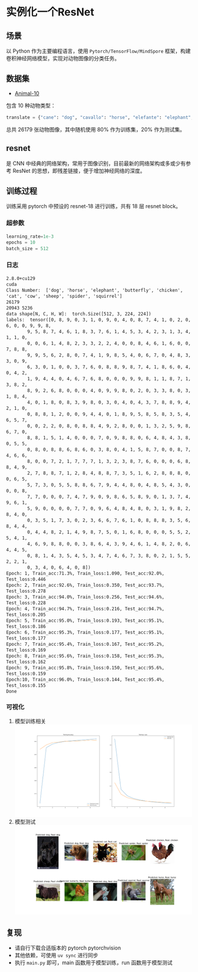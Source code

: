 # 实例化一个ResNet

## 场景

以 Python 作为主要编程语言，使用 `Pytorch/TensorFlow/MindSpore` 框架，构建卷积神经网络模型，实现对动物图像的分类任务。

## 数据集

+ [Animal-10](https://www.kaggle.com/datasets/alessiocorrado99/animals10)

包含 10 种动物类型：

```python
translate = {"cane": "dog", "cavallo": "horse", "elefante": "elephant", "farfalla": "butterfly", "gallina": "chicken", "gatto": "cat", "mucca": "cow", "pecora": "sheep", "scoiattolo": "squirrel", "dog": "cane", "cavallo": "horse", "elephant" : "elefante", "butterfly": "farfalla", "chicken": "gallina", "cat": "gatto", "cow": "mucca", "spider": "ragno", "squirrel": "scoiattolo"}
```

总共 26179 张动物图像，其中随机使用 80% 作为训练集，20% 作为测试集。

## resnet

是 CNN 中经典的网络架构，常用于图像识别，目前最新的网络架构或多或少有参考 ResNet 的思想，即残差链接，便于增加神经网络的深度。

## 训练过程

训练采用 pytorch 中预设的 resnet-18 进行训练，共有 18 层 resnet block。

### 超参数

```python
learning_rate=1e-3
epochs = 10
batch_size = 512
```

### 日志

```shell
2.8.0+cu129
cuda
Class Number:  ['dog', 'horse', 'elephant', 'butterfly', 'chicken', 'cat', 'cow', 'sheep', 'spider', 'squirrel']
26179
20943 5236
data shape[N, C, H, W]:  torch.Size([512, 3, 224, 224])
labels:  tensor([0, 8, 9, 0, 3, 1, 0, 9, 0, 4, 0, 8, 7, 4, 1, 0, 2, 0, 6, 0, 0, 9, 9, 8,
        9, 5, 8, 7, 4, 6, 1, 8, 3, 7, 6, 1, 4, 5, 3, 4, 2, 3, 1, 3, 4, 1, 1, 0,
        0, 0, 6, 1, 4, 8, 2, 3, 3, 2, 2, 4, 0, 0, 8, 4, 6, 1, 6, 0, 0, 7, 8, 8,
        9, 9, 5, 6, 2, 8, 0, 7, 4, 1, 9, 8, 5, 4, 0, 6, 7, 0, 4, 8, 3, 3, 0, 9,
        6, 3, 0, 1, 0, 0, 3, 7, 6, 0, 8, 8, 9, 8, 7, 4, 1, 8, 6, 0, 4, 0, 4, 2,
        1, 9, 4, 4, 0, 4, 6, 7, 6, 8, 0, 0, 0, 9, 9, 8, 1, 1, 8, 7, 1, 3, 8, 2,
        8, 9, 2, 6, 8, 0, 0, 0, 4, 0, 9, 9, 8, 0, 2, 0, 3, 3, 8, 0, 3, 1, 8, 4,
        4, 0, 1, 8, 0, 8, 3, 9, 8, 0, 3, 0, 4, 0, 4, 3, 7, 8, 8, 9, 4, 2, 1, 0,
        0, 8, 8, 1, 2, 0, 0, 9, 4, 4, 0, 1, 8, 9, 5, 8, 5, 8, 3, 5, 4, 6, 5, 7,
        0, 0, 2, 2, 0, 8, 0, 8, 8, 4, 9, 2, 8, 0, 0, 1, 3, 2, 5, 9, 8, 6, 7, 0,
        8, 8, 1, 5, 1, 4, 0, 0, 0, 7, 0, 9, 8, 8, 0, 6, 4, 8, 4, 3, 8, 0, 5, 5,
        0, 8, 0, 8, 8, 6, 8, 6, 0, 3, 8, 0, 4, 1, 5, 8, 7, 0, 0, 8, 7, 4, 6, 6,
        8, 0, 0, 7, 2, 1, 7, 7, 7, 1, 3, 2, 3, 8, 7, 6, 0, 0, 0, 6, 8, 8, 4, 9,
        2, 7, 8, 8, 7, 1, 2, 8, 4, 8, 8, 7, 3, 5, 1, 6, 2, 8, 8, 8, 0, 0, 6, 5,
        5, 7, 3, 0, 5, 5, 8, 8, 6, 7, 9, 4, 4, 8, 0, 4, 8, 5, 4, 3, 0, 0, 0, 8,
        7, 7, 0, 0, 0, 7, 4, 7, 9, 0, 9, 8, 6, 5, 8, 9, 0, 1, 3, 7, 4, 9, 6, 1,
        5, 9, 0, 0, 0, 0, 7, 7, 0, 9, 6, 4, 8, 4, 8, 0, 3, 1, 9, 8, 2, 8, 4, 0,
        0, 3, 5, 1, 7, 3, 0, 2, 3, 6, 6, 7, 6, 1, 0, 8, 8, 8, 3, 5, 6, 8, 4, 4,
        0, 4, 4, 8, 2, 1, 4, 9, 8, 7, 5, 0, 1, 6, 8, 0, 0, 0, 5, 5, 2, 5, 4, 1,
        4, 6, 9, 8, 8, 0, 0, 3, 8, 6, 4, 3, 9, 4, 6, 1, 4, 8, 2, 0, 6, 4, 4, 5,
        0, 8, 1, 4, 3, 5, 4, 5, 3, 4, 7, 4, 6, 7, 3, 8, 0, 2, 1, 5, 5, 2, 2, 1,
        0, 3, 4, 0, 6, 4, 0, 8])
Epoch: 1, Train_acc:71.3%, Train_loss:1.090, Test_acc:92.0%, Test_loss:0.446
Epoch: 2, Train_acc:92.6%, Train_loss:0.350, Test_acc:93.7%, Test_loss:0.278
Epoch: 3, Train_acc:94.0%, Train_loss:0.256, Test_acc:94.6%, Test_loss:0.228
Epoch: 4, Train_acc:94.7%, Train_loss:0.216, Test_acc:94.7%, Test_loss:0.205
Epoch: 5, Train_acc:95.0%, Train_loss:0.193, Test_acc:95.1%, Test_loss:0.186
Epoch: 6, Train_acc:95.3%, Train_loss:0.177, Test_acc:95.1%, Test_loss:0.177
Epoch: 7, Train_acc:95.4%, Train_loss:0.167, Test_acc:95.2%, Test_loss:0.169
Epoch: 8, Train_acc:95.6%, Train_loss:0.158, Test_acc:95.3%, Test_loss:0.162
Epoch: 9, Train_acc:95.8%, Train_loss:0.150, Test_acc:95.6%, Test_loss:0.159
Epoch:10, Train_acc:96.0%, Train_loss:0.144, Test_acc:95.4%, Test_loss:0.155
Done
```

### 可视化

1. 模型训练相关
   ![Figure1](assets/Figure_1.png)
2. 模型测试
   ![Figure2](assets/Figure_2.png)

## 复现

+ 请自行下载合适版本的 pytorch pytorchvision 
+ 其他依赖，可使用 `uv sync` 进行同步
+ 执行 `main.py` 即可，main 函数用于模型训练，run 函数用于模型测试